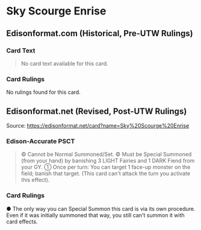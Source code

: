 # Sky Scourge Enrise

## Edisonformat.com (Historical, Pre-UTW Rulings)

### Card Text

> No card text available for this card.

### Card Rulings

No rulings found for this card.

## Edisonformat.net (Revised, Post-UTW Rulings)

Source: https://edisonformat.net/card?name=Sky%20Scourge%20Enrise

### Edison-Accurate PSCT

> © Cannot be Normal Summoned/Set.
> © Must be Special Summoned (from your hand) by banishing 3 LIGHT Fairies and 1 DARK Fiend from your GY.
> ① Once per turn: You can target 1 face-up monster on the field; banish that target.
> (This card can't attack the turn you activate this effect).

### Card Rulings

● The only way you can Special Summon this card is via its own procedure.
Even if it was initially summoned that way, you still can't summon it with card effects.
            